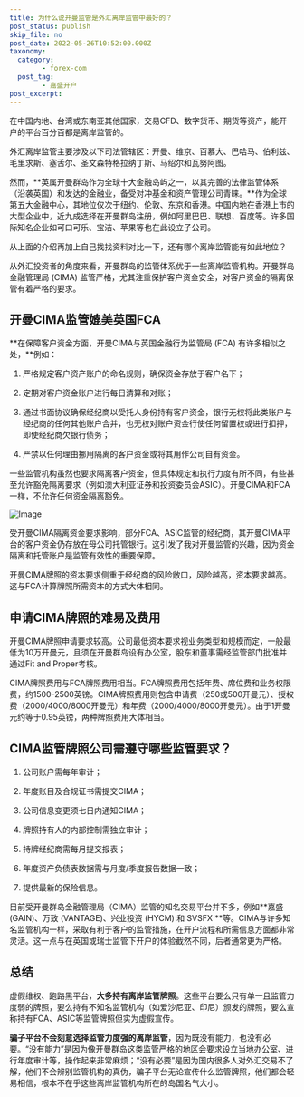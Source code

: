 ```yaml
---
title: 为什么说开曼监管是外汇离岸监管中最好的？
post_status: publish
skip_file: no
post_date: 2022-05-26T10:52:00.000Z
taxonomy:
  category:
        - forex-com
  post_tag:
        - 嘉盛开户
post_excerpt: 
---
```

在中国内地、台湾或东南亚其他国家，交易CFD、数字货币、期货等资产，能开户的平台百分百都是离岸监管的。

外汇离岸监管主要涉及以下司法管辖区：开曼、维京、百慕大、巴哈马、伯利兹、毛里求斯、塞舌尔、圣文森特格拉纳丁斯、马绍尔和瓦努阿图。

然而，**英属开曼群岛作为全球十大金融岛屿之一，以其完善的法律监管体系（沿袭英国）和发达的金融业，备受对冲基金和资产管理公司青睐。**作为全球第五大金融中心，其地位仅次于纽约、伦敦、东京和香港。中国内地在香港上市的大型企业中，近九成选择在开曼群岛注册，例如阿里巴巴、联想、百度等。许多国际知名企业如可口可乐、宝洁、苹果等也在此设立子公司。

从上面的介绍再加上自己找找资料对比一下，还有哪个离岸监管能有如此地位？

从外汇投资者的角度来看，开曼群岛的监管体系优于一些离岸监管机构。开曼群岛金融管理局 (CIMA) 监管严格，尤其注重保护客户资金安全，对客户资金的隔离保管有着严格的要求。

## 开曼CIMA监管媲美英国FCA

**在保障客户资金方面，开曼CIMA与英国金融行为监管局 (FCA) 有许多相似之处，**例如：

1. 严格规定客户资产账户的命名规则，确保资金存放于客户名下；

1. 定期对客户资金账户进行每日清算和对账；

1. 通过书面协议确保经纪商以受托人身份持有客户资金，银行无权将此类账户与经纪商的任何其他账户合并，也无权对账户资金行使任何留置权或进行扣押，即使经纪商欠银行债务；

1. 严禁以任何理由挪用隔离的客户资金或将其用作公司自有资金。

一些监管机构虽然也要求隔离客户资金，但具体规定和执行力度有所不同，有些甚至允许豁免隔离要求（例如澳大利亚证券和投资委员会ASIC）。开曼CIMA和FCA一样，不允许任何资金隔离豁免。

![Image](https://prod-files-secure.s3.us-west-2.amazonaws.com/39ed1227-6d7d-4570-be36-9ccd4a2c4241/bd849744-3fcb-4a37-8312-357962c8f065/image.png?X-Amz-Algorithm=AWS4-HMAC-SHA256&X-Amz-Content-Sha256=UNSIGNED-PAYLOAD&X-Amz-Credential=ASIAZI2LB466QMKQPVFQ%2F20250306%2Fus-west-2%2Fs3%2Faws4_request&X-Amz-Date=20250306T161410Z&X-Amz-Expires=3600&X-Amz-Security-Token=IQoJb3JpZ2luX2VjEOj%2F%2F%2F%2F%2F%2F%2F%2F%2F%2FwEaCXVzLXdlc3QtMiJGMEQCIHKY%2BiHEVIHztWb3u%2BvVGfDTzB7kFhK92O85qIZGrUFCAiAQU3moOxAQtv8%2FKcrq5%2BR6EFo1%2BYdpBRGhDGSbmY4p8Sr%2FAwgxEAAaDDYzNzQyMzE4MzgwNSIMnddqz6%2Bcg2NNHrHZKtwDp%2ByRTPazj88255V0%2BfKBbwLwmEeBNd9WEF7DkBAfiE2FoptEv5mmlyooPOVt6X%2FigZODT2m9dxnudHi2fN4no03K%2FMvUsmMJgTqs2R8hXmMCR%2F%2FdUn3qzjHViossmQI2S79ORbluIvIDjBgoXV6D2ePyLrCaEUnYEy9%2BBJT1TR8pVjynbGJtoBGXsECKrio%2BleMAucpQ3rH7LQ%2BdRycH0Z3MsA0JvuZHLRvFp9UL8KnJMo1NYGADdd1iA8sFg4VH2mgek832r7Naq2m2uRoahc%2Bb14WN%2FS%2B36tT67jRoD2ZURTzxm7TEUmtne9wEq71iV4pASfO90YkS6NFxvXKyc5bQx1UbaMV3o92e6HSVjlgmYc2myT7aPmDNTVLgyRwssjwYPJdIr85GzGYtKBPCwgB2PIQKb9HNFFudTflE2mC8q0O646bw5sXzw5Ort4TaO2wg%2FWIJiwhPTLlf2pQffx%2BYnZDfAFWwtPZnTBEtFre%2BT2do1XTG1r9BvFg9xEGT6UdyEwCVJXzywZmhhgsq2c5iuOvCHe%2BvBfmRIaCjOaNlyv9QqkZwVYLlqLiu0kcmGGBQiGcjY1kVtx943Pb583%2BEHpooEk5W9aM3uF7zyfGOtIdo3fa1Wt7gqwkw942nvgY6pgG%2BOGFGt4CNw1W6pbutCim7XtQ9lHu8M4d9YCsiyLcLoLTo6Kr2DmieLXrKUJF2UUYqZ97zraputsi%2B13RDHASEkq%2BKKrtXKpO9sivOTPB0lchlb8AZIhx2dYAgzTwY%2BI2WRZo8qj0l3cBWbTJIOaT9u%2FV6YmRpCfFAFRAoG%2FSAHxYmwxX%2BneJ8Tmn9PciyogMLW%2B0llS4gIT6WV6sdptZoC7DHbDYA&X-Amz-Signature=8589245ddecee52a2da58535e3c7e70619f89e42c81ed723e6a46dc90d305a76&X-Amz-SignedHeaders=host&x-id=GetObject)

受开曼CIMA隔离资金要求影响，部分FCA、ASIC监管的经纪商，其开曼CIMA平台的客户资金仍存放在母公司托管银行。这引发了我对开曼监管的兴趣，因为资金隔离和托管账户是监管有效性的重要保障。

开曼CIMA牌照的资本要求侧重于经纪商的风险敞口，风险越高，资本要求越高。这与FCA计算牌照所需资本的方式大体相同。

## **申请CIMA牌照的难易及费用**

开曼CIMA牌照申请要求较高。公司最低资本要求视业务类型和规模而定，一般最低为10万开曼元，且须在开曼群岛设有办公室，股东和董事需经监管部门批准并通过Fit and Proper考核。

CIMA牌照费用与FCA牌照费用相当。FCA牌照费用包括年费、席位费和业务权限费，约1500-2500英镑。CIMA牌照费用则包含申请费（250或500开曼元）、授权费（2000/4000/8000开曼元）和年费（2000/4000/8000开曼元）。由于1开曼元约等于0.95英镑，两种牌照费用大体相当。

## CIMA监管牌照公司需遵守哪些监管要求？

1. 公司账户需每年审计；

1. 年度账目及合规证书需提交CIMA；

1. 公司信息变更须七日内通知CIMA；

1. 牌照持有人的内部控制需独立审计；

1. 持牌经纪商需每月提交报表；

1. 年度资产负债表数据需与月度/季度报告数据一致；

1. 提供最新的保险信息。

目前受开曼群岛金融管理局（CIMA）监管的知名交易平台并不多，例如**嘉盛 (GAIN)、万致 (VANTAGE)、兴业投资 (HYCM) 和 SVSFX **等。CIMA与许多知名监管机构一样，采取有利于客户的监管措施，在开户流程和所需信息方面都非常灵活。这一点与在英国或瑞士监管下开户的体验截然不同，后者通常更为严格。

## 总结

虚假维权、跑路黑平台，**大多持有离岸监管牌照**。这些平台要么只有单一且监管力度弱的牌照，要么持有不知名监管机构（如爱沙尼亚、印尼）颁发的牌照，要么宣称持有FCA、ASIC等监管牌照但实为虚假宣传。

**骗子平台不会刻意选择监管力度强的离岸监管**，因为既没有能力，也没有必要。“没有能力”是因为像开曼群岛这类监管严格的地区会要求设立当地办公室、进行年度审计等，操作起来非常麻烦；“没有必要”是因为国内很多人对外汇交易不了解，他们不会辨别监管机构的真伪，骗子平台无论宣传什么监管牌照，他们都会轻易相信，根本不在乎这些离岸监管机构所在的岛国名气大小。